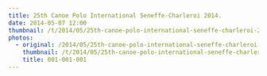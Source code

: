 ```yaml
---
title: 25th Canoe Polo International Seneffe-Charleroi 2014.
date: 2014-05-07 12:00
thumbnail: /t/2014/05/25th-canoe-polo-international-seneffe-charleroi-2014/001-001-001.jpg
photos:
  - original: /2014/05/25th-canoe-polo-international-seneffe-charleroi-2014/001-001-001.jpg
    thumbnail: /t/2014/05/25th-canoe-polo-international-seneffe-charleroi-2014/001-001-001.jpg
    title: 001-001-001
---
```

